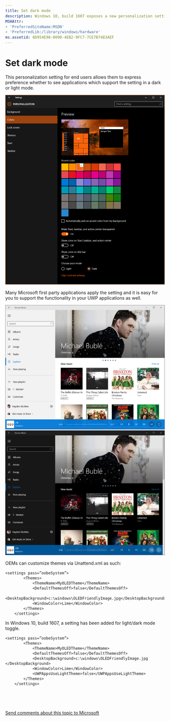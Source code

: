 ```yaml
---
title: Set dark mode
description: Windows 10, build 1607 exposes a new personalization setting for end users, allowing them to express preference whether to see applications which support the setting in a dark or light mode.
MSHAttr:
- 'PreferredSiteName:MSDN'
- 'PreferredLib:/library/windows/hardware'
ms.assetid: 8D954E98-0090-4EB2-9FC7-7CE7B7483AEF
---
```


# Set dark mode


This personalization setting for end users allows them to express preference whether to see applications which support the setting in a dark or light mode.

![](images/darkmode1.png)

Many Microsoft first party applications apply the setting and it is easy for you to support the functionality in your UWP applications as well.

![](images/darkmode2.png)![](images/darkmode3.png)

OEMs can customize themes via Unattend.xml as such:

```
<settings pass=”oobeSystem”> 
        <Themes> 
            <ThemeName>MyOLEDTheme</ThemeName> 
            <DefaultThemesOff>false</DefaultThemesOff> 
            <DesktopBackground>c:\windows\OLEDFriendlyImage.jpg</DesktopBackground> 
            <WindowColor>Lime</WindowColor> 
        </Themes> 
    </settings> 
```

In Windows 10, build 1607, a setting has been added for light/dark mode toggle.

```
<settings pass=”oobeSystem”> 
        <Themes> 
            <ThemeName>MyOLEDTheme</ThemeName> 
            <DefaultThemesOff>false</DefaultThemesOff> 
            <DesktopBackground>c:\windows\OLEDFriendlyImage.jpg </DesktopBackground> 
            <WindowColor>Lime</WindowColor> 
            <UWPAppsUseLightTheme>false</UWPAppsUseLightTheme> 
        </Themes> 
    </settings> 
```

 

 

[Send comments about this topic to Microsoft](mailto:wsddocfb@microsoft.com?subject=Documentation%20feedback%20%5Bp_customize_desktop\p_customize_desktop%5D:%20Set%20dark%20theme%20%20RELEASE:%20%2810/19/2016%29&body=%0A%0APRIVACY%20STATEMENT%0A%0AWe%20use%20your%20feedback%20to%20improve%20the%20documentation.%20We%20don't%20use%20your%20email%20address%20for%20any%20other%20purpose,%20and%20we'll%20remove%20your%20email%20address%20from%20our%20system%20after%20the%20issue%20that%20you're%20reporting%20is%20fixed.%20While%20we're%20working%20to%20fix%20this%20issue,%20we%20might%20send%20you%20an%20email%20message%20to%20ask%20for%20more%20info.%20Later,%20we%20might%20also%20send%20you%20an%20email%20message%20to%20let%20you%20know%20that%20we've%20addressed%20your%20feedback.%0A%0AFor%20more%20info%20about%20Microsoft's%20privacy%20policy,%20see%20http://privacy.microsoft.com/default.aspx. "Send comments about this topic to Microsoft")




